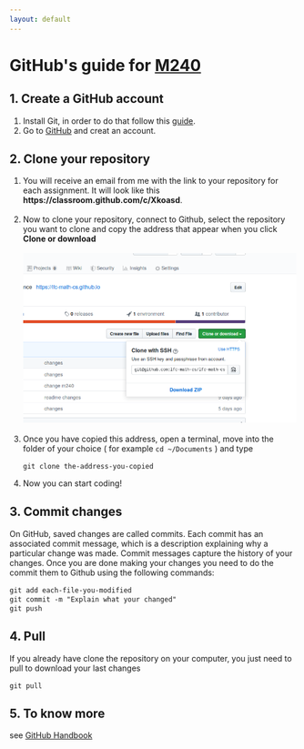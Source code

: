 ```yaml
---
layout: default
---
```



# GitHub's guide for <a href="index.html">M240</a>

## 1. Create a GitHub account
1. Install Git, in order to do that follow this <a href="https://git-scm.com/book/en/v2/Getting-Started-Installing-Git">guide</a>.
2. Go to <a href="https://github.com">GitHub</a> and creat an account.


## 2. Clone your repository

<ol>
<li>
You will receive an email from me with the link to your repository for each assignment. 
It will look like this <b>https://classroom.github.com/c/Xkoasd</b>.<br/><br/>
</li>
<li>Now to clone your repository, connect to Github, select the repository you want to clone and copy the address that appear when you click <b>Clone or download</b>
<br/><br/>
<img src="fig1.png" width="600px" class="img-fluid rounded mx-auto d-block" alt="Responsive image">
<br/><br/>
</li>
<li>Once you have copied this address, open a terminal, move into the folder of your choice 
( for example <code class="language-bash">cd ~/Documents</code> ) and type

<pre class="command-line"><code class="language-bash">git clone the-address-you-copied</code></pre>
</li>
<li> Now you can start coding!
</li>
</ol> 


## 3. Commit changes
On GitHub, saved changes are called commits. Each commit has an associated commit message, which is a description explaining why a particular change was made. 
Commit messages capture the history of your changes.
Once you are done making your changes you need to do the commit them to Github using the following commands:
<pre class="command-line"><code class="language-bash">git add each-file-you-modified
git commit -m "Explain what your changed"
git push</code></pre>

## 4. Pull

If you already have clone the repository on your computer, you just need to pull to download your last changes
<pre class="command-line"><code class="language-bash">git pull
</code></pre>

## 5. To know more

see [GitHub Handbook](https://guides.github.com/introduction/git-handbook/)